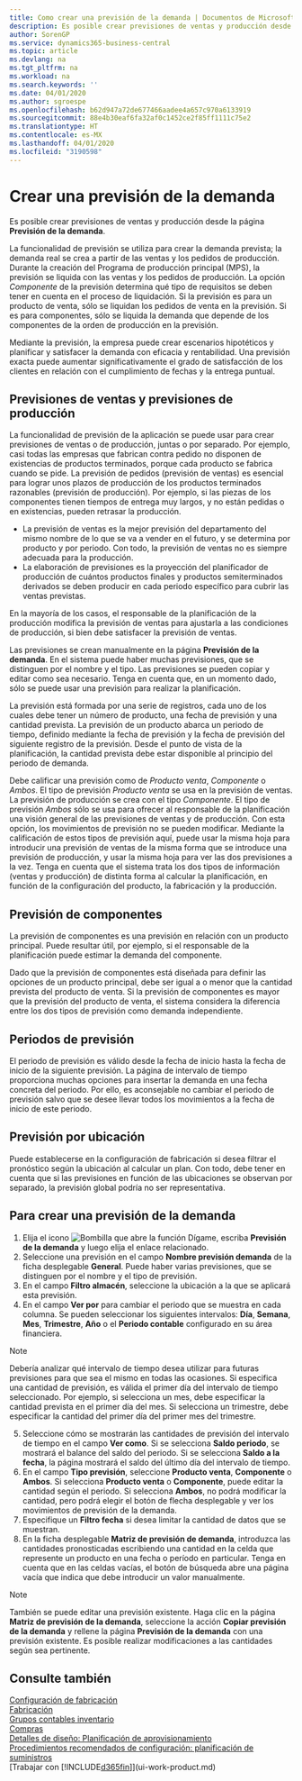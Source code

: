 ```yaml
---
title: Como crear una previsión de la demanda | Documentos de Microsoft
description: Es posible crear previsiones de ventas y producción desde la página **Previsión de la demanda**.
author: SorenGP
ms.service: dynamics365-business-central
ms.topic: article
ms.devlang: na
ms.tgt_pltfrm: na
ms.workload: na
ms.search.keywords: ''
ms.date: 04/01/2020
ms.author: sgroespe
ms.openlocfilehash: b62d947a72de677466aadee4a657c970a6133919
ms.sourcegitcommit: 88e4b30eaf6fa32af0c1452ce2f85ff1111c75e2
ms.translationtype: HT
ms.contentlocale: es-MX
ms.lasthandoff: 04/01/2020
ms.locfileid: "3190598"
---
```

# <a name="create-a-demand-forecast"></a>Crear una previsión de la demanda
Es posible crear previsiones de ventas y producción desde la página **Previsión de la demanda**.  

La funcionalidad de previsión se utiliza para crear la demanda prevista; la demanda real se crea a partir de las ventas y los pedidos de producción. Durante la creación del Programa de producción principal (MPS), la previsión se liquida con las ventas y los pedidos de producción. La opción *Componente* de la previsión determina qué tipo de requisitos se deben tener en cuenta en el proceso de liquidación. Si la previsión es para un producto de venta, sólo se liquidan los pedidos de venta en la previsión. Si es para componentes, sólo se liquida la demanda que depende de los componentes de la orden de producción en la previsión.  

Mediante la previsión, la empresa puede crear escenarios hipotéticos y planificar y satisfacer la demanda con eficacia y rentabilidad. Una previsión exacta puede aumentar significativamente el grado de satisfacción de los clientes en relación con el cumplimiento de fechas y la entrega puntual.  

## <a name="sales-forecasts-and-production-forecasts"></a>Previsiones de ventas y previsiones de producción  
La funcionalidad de previsión de la aplicación se puede usar para crear previsiones de ventas o de producción, juntas o por separado. Por ejemplo, casi todas las empresas que fabrican contra pedido no disponen de existencias de productos terminados, porque cada producto se fabrica cuando se pide. La previsión de pedidos (previsión de ventas) es esencial para lograr unos plazos de producción de los productos terminados razonables (previsión de producción). Por ejemplo, si las piezas de los componentes tienen tiempos de entrega muy largos, y no están pedidas o en existencias, pueden retrasar la producción.  

-   La previsión de ventas es la mejor previsión del departamento del mismo nombre de lo que se va a vender en el futuro, y se determina por producto y por periodo. Con todo, la previsión de ventas no es siempre adecuada para la producción.  
-   La elaboración de previsiones es la proyección del planificador de producción de cuántos productos finales y productos semiterminados derivados se deben producir en cada periodo específico para cubrir las ventas previstas.  

En la mayoría de los casos, el responsable de la planificación de la producción modifica la previsión de ventas para ajustarla a las condiciones de producción, si bien debe satisfacer la previsión de ventas.  

Las previsiones se crean manualmente en la página **Previsión de la demanda**. En el sistema puede haber muchas previsiones, que se distinguen por el nombre y el tipo. Las previsiones se pueden copiar y editar como sea necesario. Tenga en cuenta que, en un momento dado, sólo se puede usar una previsión para realizar la planificación.  

La previsión está formada por una serie de registros, cada uno de los cuales debe tener un número de producto, una fecha de previsión y una cantidad prevista. La previsión de un producto abarca un periodo de tiempo, definido mediante la fecha de previsión y la fecha de previsión del siguiente registro de la previsión. Desde el punto de vista de la planificación, la cantidad prevista debe estar disponible al principio del periodo de demanda.  

Debe calificar una previsión como de *Producto venta*, *Componente* o *Ambos*. El tipo de previsión *Producto venta* se usa en la previsión de ventas. La previsión de producción se crea con el tipo *Componente*. El tipo de previsión *Ambos* sólo se usa para ofrecer al responsable de la planificación una visión general de las previsiones de ventas y de producción. Con esta opción, los movimientos de previsión no se pueden modificar. Mediante la calificación de estos tipos de previsión aquí, puede usar la misma hoja para introducir una previsión de ventas de la misma forma que se introduce una previsión de producción, y usar la misma hoja para ver las dos previsiones a la vez. Tenga en cuenta que el sistema trata los dos tipos de información (ventas y producción) de distinta forma al calcular la planificación, en función de la configuración del producto, la fabricación y la producción.  

## <a name="component-forecast"></a>Previsión de componentes  
La previsión de componentes es una previsión en relación con un producto principal. Puede resultar útil, por ejemplo, si el responsable de la planificación puede estimar la demanda del componente.  

Dado que la previsión de componentes está diseñada para definir las opciones de un producto principal, debe ser igual a o menor que la cantidad prevista del producto de venta. Si la previsión de componentes es mayor que la previsión del producto de venta, el sistema considera la diferencia entre los dos tipos de previsión como demanda independiente.  

## <a name="forecasting-periods"></a>Periodos de previsión  
 El periodo de previsión es válido desde la fecha de inicio hasta la fecha de inicio de la siguiente previsión. La página de intervalo de tiempo proporciona muchas opciones para insertar la demanda en una fecha concreta del periodo. Por ello, es aconsejable no cambiar el periodo de previsión salvo que se desee llevar todos los movimientos a la fecha de inicio de este periodo.  

## <a name="forecast-by-locations"></a>Previsión por ubicación  
Puede establecerse en la configuración de fabricación si desea filtrar el pronóstico según la ubicación al calcular un plan. Con todo, debe tener en cuenta que si las previsiones en función de las ubicaciones se observan por separado, la previsión global podría no ser representativa.

## <a name="to-create-a-demand-forecast"></a>Para crear una previsión de la demanda

1. Elija el icono ![Bombilla que abre la función Dígame](media/ui-search/search_small.png "Dígame qué desea hacer"), escriba **Previsión de la demanda** y luego elija el enlace relacionado.  
2. Seleccione una previsión en el campo **Nombre previsión demanda** de la ficha desplegable  **General**. Puede haber varias previsiones, que se distinguen por el nombre y el tipo de previsión.  
3. En el campo **Filtro almacén**, seleccione la ubicación a la que se aplicará esta previsión.
4. En el campo **Ver por** para cambiar el periodo que se muestra en cada columna. Se pueden seleccionar los siguientes intervalos: **Día**, **Semana**, **Mes**, **Trimestre**, **Año** o el **Periodo contable** configurado en su área financiera.    

> [!NOTE]  
>  Debería analizar qué intervalo de tiempo desea utilizar para futuras previsiones para que sea el mismo en todas las ocasiones. Si especifica una cantidad de previsión, es válida el primer día del intervalo de tiempo seleccionado. Por ejemplo, si selecciona un mes, debe especificar la cantidad prevista en el primer día del mes. Si selecciona un trimestre, debe especificar la cantidad del primer día del primer mes del trimestre.

5. Seleccione cómo se mostrarán las cantidades de previsión del intervalo de tiempo en el campo **Ver como**. Si se selecciona **Saldo periodo**, se mostrará el balance del saldo del periodo. Si se selecciona **Saldo a la fecha**, la página mostrará el saldo del último día del intervalo de tiempo.  
6. En el campo **Tipo previsión**, seleccione **Producto venta**, **Componente** o **Ambos**. Si selecciona **Producto venta** o **Componente**, puede editar la cantidad según el periodo. Si selecciona **Ambos**, no podrá modificar la cantidad, pero podrá elegir el botón de flecha desplegable y ver los movimientos de previsión de la demanda.  
7. Especifique un **Filtro fecha** si desea limitar la cantidad de datos que se muestran.  
8. En la ficha desplegable **Matriz de previsión de demanda**, introduzca las cantidades pronosticadas escribiendo una cantidad en la celda que represente un producto en una fecha o período en particular. Tenga en cuenta que en las celdas vacías, el botón de búsqueda abre una página vacía que indica que debe introducir un valor manualmente.   

> [!NOTE]  
>  También se puede editar una previsión existente. Haga clic en la página **Matriz de previsión de la demanda**, seleccione la acción **Copiar previsión de la demanda** y rellene la página **Previsión de la demanda** con una previsión existente. Es posible realizar modificaciones a las cantidades según sea pertinente.  

## <a name="see-also"></a>Consulte también  
[Configuración de fabricación](production-configure-production-processes.md)  
[Fabricación](production-manage-manufacturing.md)    
[Grupos contables inventario](inventory-manage-inventory.md)  
[Compras](purchasing-manage-purchasing.md)  
[Detalles de diseño: Planificación de aprovisionamiento](design-details-supply-planning.md)   
[Procedimientos recomendados de configuración: planificación de suministros](setup-best-practices-supply-planning.md)  
[Trabajar con [!INCLUDE[d365fin](includes/d365fin_md.md)]](ui-work-product.md)
